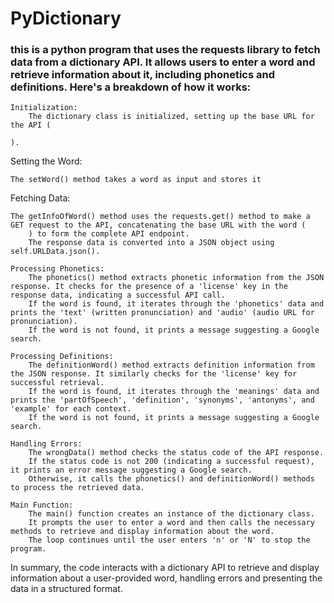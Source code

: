 # PyDictionary

### this is a python program that uses the requests library to fetch data from a dictionary API. It allows users to enter a word and retrieve information about it, including phonetics and definitions. Here's a breakdown of how it works:

    Initialization:
        The dictionary class is initialized, setting up the base URL for the API (

    ).

Setting the Word:

    The setWord() method takes a word as input and stores it

Fetching Data:

    The getInfoOfWord() method uses the requests.get() method to make a GET request to the API, concatenating the base URL with the word (
        ) to form the complete API endpoint.
        The response data is converted into a JSON object using self.URLData.json().

    Processing Phonetics:
        The phonetics() method extracts phonetic information from the JSON response. It checks for the presence of a 'license' key in the response data, indicating a successful API call.
        If the word is found, it iterates through the 'phonetics' data and prints the 'text' (written pronunciation) and 'audio' (audio URL for pronunciation).
        If the word is not found, it prints a message suggesting a Google search.

    Processing Definitions:
        The definitionWord() method extracts definition information from the JSON response. It similarly checks for the 'license' key for successful retrieval.
        If the word is found, it iterates through the 'meanings' data and prints the 'partOfSpeech', 'definition', 'synonyms', 'antonyms', and 'example' for each context.
        If the word is not found, it prints a message suggesting a Google search.

    Handling Errors:
        The wrongData() method checks the status code of the API response.
        If the status code is not 200 (indicating a successful request), it prints an error message suggesting a Google search.
        Otherwise, it calls the phonetics() and definitionWord() methods to process the retrieved data.

    Main Function:
        The main() function creates an instance of the dictionary class.
        It prompts the user to enter a word and then calls the necessary methods to retrieve and display information about the word.
        The loop continues until the user enters 'n' or 'N' to stop the program.

In summary, the code interacts with a dictionary API to retrieve and display information about a user-provided word, handling errors and presenting the data in a structured format.
